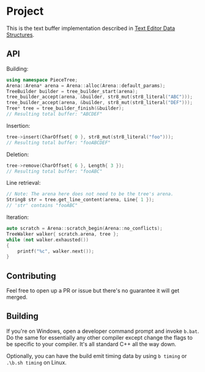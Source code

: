 # Project

This is the text buffer implementation described in [Text Editor Data Structures](https://cdacamar.github.io/data%20structures/algorithms/benchmarking/text%20editors/c++/editor-data-structures/?fbclid=IwAR1KPqHQU-torrzSq7LKWgK3uUZsTaoEpiAQeDT8XlvlOD3MCSt3sEl2YXc).

## API

Building:

```c++
using namespace PieceTree;
Arena::Arena* arena = Arena::alloc(Arena::default_params);
TreeBuilder builder = tree_builder_start(arena);
tree_builder_accept(arena, &builder, str8_mut(str8_literal("ABC")));
tree_builder_accept(arena, &builder, str8_mut(str8_literal("DEF")));
Tree* tree = tree_builder_finish(&builder);
// Resulting total buffer: "ABCDEF"
```

Insertion:

```c++
tree->insert(CharOffset{ 0 }, str8_mut(str8_literal("foo")));
// Resulting total buffer: "fooABCDEF"
```

Deletion:

```c++
tree->remove(CharOffset{ 6 }, Length{ 3 });
// Resulting total buffer: "fooABC"
```

Line retrieval:

```c++
// Note: The arena here does not need to be the tree's arena.
String8 str = tree.get_line_content(arena, Line{ 1 });
// 'str' contains "fooABC"
```

Iteration:

```c++
auto scratch = Arena::scratch_begin(Arena::no_conflicts);
TreeWalker walker{ scratch.arena, tree };
while (not walker.exhausted())
{
    printf("%c", walker.next());
}
```

## Contributing

Feel free to open up a PR or issue but there's no guarantee it will get merged.

## Building

If you're on Windows, open a developer command prompt and invoke `b.bat`.  Do the same for essentially any other compiler except change the flags to be specific to your compiler.  It's all standard C++ all the way down.

Optionally, you can have the build emit timing data by using `b timing` or `.\b.sh timing` on Linux.
